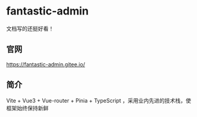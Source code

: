 # fantastic-admin

文档写的还挺好看！

## 官网

https://fantastic-admin.gitee.io/

## 简介

Vite + Vue3 + Vue-router + Pinia + TypeScript ，采用业内先进的技术栈，使框架始终保持新鲜

